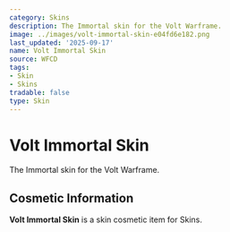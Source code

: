 ```yaml
---
category: Skins
description: The Immortal skin for the Volt Warframe.
image: ../images/volt-immortal-skin-e04fd6e182.png
last_updated: '2025-09-17'
name: Volt Immortal Skin
source: WFCD
tags:
- Skin
- Skins
tradable: false
type: Skin
---
```


# Volt Immortal Skin

The Immortal skin for the Volt Warframe.

## Cosmetic Information

**Volt Immortal Skin** is a skin cosmetic item for Skins.

